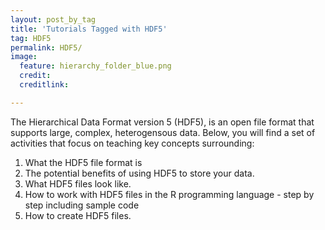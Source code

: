 ```yaml
---
layout: post_by_tag
title: 'Tutorials Tagged with HDF5'
tag: HDF5
permalink: HDF5/
image:
  feature: hierarchy_folder_blue.png
  credit: 
  creditlink: 

---
```


The Hierarchical Data Format version 5 (HDF5), is an open file format that supports large, complex, heterogensous data. Below, you will find a set of activities that focus on teaching key concepts surrounding:

1. What the HDF5 file format is
2. The potential benefits of using HDF5 to store your data.
3. What HDF5 files look like.
4. How to work with HDF5 files in the R programming language - step by step including sample code
5. How to create HDF5 files.


